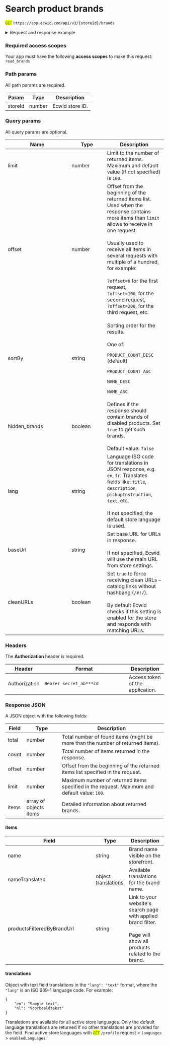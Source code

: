 # Search product brands

<mark style="color:green;">`GET`</mark> `https://app.ecwid.com/api/v3/{storeId}/brands`&#x20;

<details>

<summary>Request and response example</summary>

Request:

```http
GET /api/v3/1003/brands HTTP/1.1
Authorization: Bearer secret_token
Host: app.ecwid.com
```

Response:

```json
{
  "total": 4,
  "limit": 0,
  "count": 4,
  "offset": 0,
  "items": [
    {
      "name": "BRANDING3",
      "productsFilteredByBrandUrl": "https://example.company.site/products/search?attribute_Brand=BRANDING3"
    },
    {
      "name": "Branding4",
      "productsFilteredByBrandUrl": "https://example.company.site/products/search?attribute_Brand=Branding4"
    },
    {
      "name": "HIDDEN ONE",
      "productsFilteredByBrandUrl": "https://example.company.site/products/search?attribute_Brand=HIDDEN+ONE"
    },
    {
      "name": "branding2",
      "productsFilteredByBrandUrl": "https://example.company.site/products/search?attribute_Brand=branding2"
    }
  ]
}
```



</details>

### Required access scopes

Your app must have the following **access scopes** to make this request: `read_brands`

### Path params

All path params are required.

| Param   | Type   | Description     |
| ------- | ------ | --------------- |
| storeId | number | Ecwid store ID. |

### Query params

All query params are optional.

<table data-full-width="false"><thead><tr><th width="187">Name</th><th width="97">Type</th><th>Description</th></tr></thead><tbody><tr><td>limit</td><td>number</td><td>Limit to the number of returned items. Maximum and default value (if not specified) is <code>100</code>.</td></tr><tr><td>offset</td><td>number</td><td>Offset from the beginning of the returned items list. Used when the response contains more items than <code>limit</code> allows to receive in one request.<br><br>Usually used to receive all items in several requests with multiple of a hundred, for example:<br><br><code>?offset=0</code> for the first request,<br><code>?offset=100</code>, for the second request,<br><code>?offset=200</code>, for the third request, etc.</td></tr><tr><td>sortBy</td><td>string</td><td><p>Sorting order for the results. <br><br>One of:</p><p><code>PRODUCT_COUNT_DESC</code> (default)</p><p><code>PRODUCT_COUNT_ASC</code></p><p><code>NAME_DESC</code></p><p><code>NAME_ASC</code></p></td></tr><tr><td>hidden_brands</td><td>boolean</td><td>Defines if the response should contain brands of disabled products. Set <code>true</code> to get such brands. <br><br>Default value: <code>false</code></td></tr><tr><td>lang</td><td>string</td><td>Language ISO code for translations in JSON response, e.g. <code>en</code>, <code>fr</code>. Translates fields like: <code>title</code>, <code>description</code>, <code>pickupInstruction</code>, <code>text</code>, etc.<br><br>If not specified, the default store language is used.</td></tr><tr><td>baseUrl</td><td>string</td><td>Set base URL for URLs in response. <br><br>If not specified, Ecwid will use the main URL from store settings.</td></tr><tr><td>cleanURLs</td><td>boolean</td><td>Set <code>true</code> to force receiving clean URLs – catalog links without hashbang (<code>/#!/</code>). <br><br>By default Ecwid checks if this setting is enabled for the store and responds with matching URLs.</td></tr></tbody></table>

### Headers

The **Authorization** header is required.

<table><thead><tr><th>Header</th><th width="252">Format</th><th>Description</th></tr></thead><tbody><tr><td>Authorization</td><td><code>Bearer secret_ab***cd</code></td><td>Access token of the application.</td></tr></tbody></table>

### Response JSON

A JSON object with the following fields:

| Field  | Type                                                     | Description                                                                                  |
| ------ | -------------------------------------------------------- | -------------------------------------------------------------------------------------------- |
| total  | number                                                   | Total number of found items (might be more than the number of returned items).               |
| count  | number                                                   | Total number of items returned in the response.                                              |
| offset | number                                                   | Offset from the beginning of the returned items list specified in the request.               |
| limit  | number                                                   | Maximum number of returned items specified in the request. Maximum and default value: `100`. |
| items  | array of objects [items](search-product-brands.md#items) | Detailed information about returned brands.                                                  |

#### items

<table><thead><tr><th width="264">Field</th><th>Type</th><th>Description</th></tr></thead><tbody><tr><td>name</td><td>string</td><td>Brand name visible on the storefront.</td></tr><tr><td>nameTranslated</td><td>object <a href="search-product-brands.md#translations">translations</a></td><td>Available translations for the brand name.</td></tr><tr><td>productsFilteredByBrandUrl</td><td>string</td><td>Link to your website's search page with applied brand filter.<br><br>Page will show all products related to the brand.</td></tr></tbody></table>

#### translations

Object with text field translations in the `"lang": "text"` format, where the `"lang"` is an ISO 639-1 language code. For example:

```
{
    "en": "Sample text",
    "nl": "Voorbeeldtekst"
}
```

Translations are available for all active store languages. Only the default language translations are returned if no other translations are provided for the field. Find active store languages with <mark style="color:green;">`GET`</mark> `/profile` request > `languages` > `enabledLanguages`.

